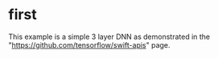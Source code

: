 # first

This example is a simple 3 layer DNN as demonstrated in the 
"https://github.com/tensorflow/swift-apis" page.
